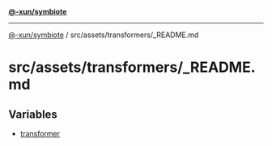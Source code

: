 [**@-xun/symbiote**](../../../../README.md)

***

[@-xun/symbiote](../../../../README.md) / src/assets/transformers/\_README.md

# src/assets/transformers/\_README.md

## Variables

- [transformer](variables/transformer.md)
